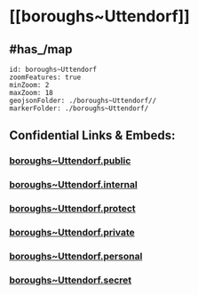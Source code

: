 # [[boroughs~Uttendorf]]


## #has_/map  



```leaflet
id: boroughs~Uttendorf
zoomFeatures: true 
minZoom: 2 
maxZoom: 18
geojsonFolder: ./boroughs~Uttendorf//
markerFolder: ./boroughs~Uttendorf/
```



## Confidential Links & Embeds: 

### [boroughs~Uttendorf.public](/_public/\Earth\Continent\Europe\Europe~Central\Austria\Austrias_States\Salzburg,State\counties~Salzburg\Zell~See\cities~Zell~See\Uttendorfboroughs~Uttendorf.public.md) 

### [boroughs~Uttendorf.internal](/_internal/\Earth\Continent\Europe\Europe~Central\Austria\Austrias_States\Salzburg,State\counties~Salzburg\Zell~See\cities~Zell~See\Uttendorfboroughs~Uttendorf.internal.md) 

### [boroughs~Uttendorf.protect](/_protect/\Earth\Continent\Europe\Europe~Central\Austria\Austrias_States\Salzburg,State\counties~Salzburg\Zell~See\cities~Zell~See\Uttendorfboroughs~Uttendorf.protect.md) 

### [boroughs~Uttendorf.private](/_private/\Earth\Continent\Europe\Europe~Central\Austria\Austrias_States\Salzburg,State\counties~Salzburg\Zell~See\cities~Zell~See\Uttendorfboroughs~Uttendorf.private.md) 

### [boroughs~Uttendorf.personal](/_personal/\Earth\Continent\Europe\Europe~Central\Austria\Austrias_States\Salzburg,State\counties~Salzburg\Zell~See\cities~Zell~See\Uttendorfboroughs~Uttendorf.personal.md) 

### [boroughs~Uttendorf.secret](/_secret/\Earth\Continent\Europe\Europe~Central\Austria\Austrias_States\Salzburg,State\counties~Salzburg\Zell~See\cities~Zell~See\Uttendorfboroughs~Uttendorf.secret.md)

